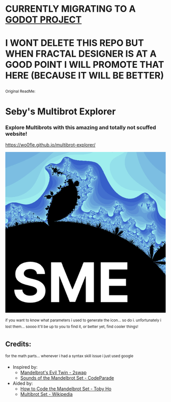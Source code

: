 # CURRENTLY MIGRATING TO A [GODOT PROJECT](https://github.com/Wo0fle/fractal-designer)

# I WONT DELETE THIS REPO BUT WHEN FRACTAL DESIGNER IS AT A GOOD POINT I WILL PROMOTE THAT HERE (BECAUSE IT WILL BE BETTER)

<sub>Original ReadMe:</sub>

# Seby's Multibrot Explorer
 
### Explore Multibrots with this amazing and totally not scuffed website!

https://wo0fle.github.io/multibrot-explorer/

![SME Logo](./icon.png)

<sup>if you want to know what parameters i used to generate the icon... so do i. unfortunately i lost them... soooo it'll be up to you to find it, or better yet, find cooler things!</sup>

## Credits:

<sup>for the math parts... whenever i had a syntax skill issue i just used google</sup>

* Inspired by: 
  * [Mandelbrot's Evil Twin - 2swap](https://www.youtube.com/watch?v=Ed1gsyxxwM0)
  * [Sounds of the Mandelbrot Set - CodeParade](https://www.youtube.com/watch?v=GiAj9WW1OfQ)
* Aided by:
  * [How to Code the Mandelbrot Set - Toby Ho](https://www.youtube.com/playlist?list=PLSq9OFrD2Q3DXbBbW4xjjtW6QjAT8J00H)
  * [Multibrot Set - Wikipedia](https://en.wikipedia.org/wiki/Multibrot_set)
